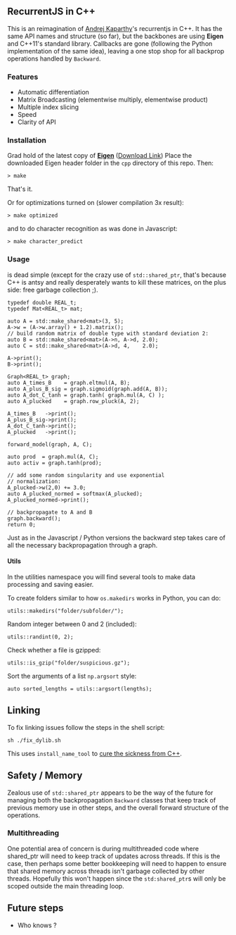 RecurrentJS in C++
------------------

This is an reimagination of [Andrej Kaparthy](http://cs.stanford.edu/people/karpathy/)'s recurrentjs in C++. It has the same API names and structure (so far), but the backbones are using **Eigen** and C++11's standard library. Callbacks are gone (following the Python implementation of the same idea), leaving a one stop shop for all backprop operations handled by `Backward`.


### Features

* Automatic differentiation
* Matrix Broadcasting (elementwise multiply, elementwise product)
* Multiple index slicing
* Speed
* Clarity of API

### Installation
	
Grad hold of the latest copy of **[Eigen](http://eigen.tuxfamily.org/index.php?title=Main_Page)** ([Download Link](http://bitbucket.org/eigen/eigen/get/3.2.4.tar.bz2)) Place the downloaded Eigen header folder in the `cpp` directory of this repo. Then:

	> make

That's it.

Or for optimizations turned on (slower compilation 3x result):

    > make optimized

and to do character recognition as was done in Javascript:

    > make character_predict

### Usage

is dead simple (except for the crazy use of `std::shared_ptr`, that's
because C++ is antsy and really desperately wants to kill these matrices,
on the plus side: free garbage collection ;).

	typedef double REAL_t;
    typedef Mat<REAL_t> mat;

	auto A = std::make_shared<mat>(3, 5);
    A->w = (A->w.array() + 1.2).matrix();
    // build random matrix of double type with standard deviation 2:
    auto B = std::make_shared<mat>(A->n, A->d, 2.0);
    auto C = std::make_shared<mat>(A->d, 4,    2.0);

    A->print();
    B->print();

    Graph<REAL_t> graph;
    auto A_times_B    = graph.eltmul(A, B);
    auto A_plus_B_sig = graph.sigmoid(graph.add(A, B));
    auto A_dot_C_tanh = graph.tanh( graph.mul(A, C) );
    auto A_plucked    = graph.row_pluck(A, 2);
    
    A_times_B   ->print();
    A_plus_B_sig->print();
    A_dot_C_tanh->print();
    A_plucked   ->print();
    
    forward_model(graph, A, C);

    auto prod  = graph.mul(A, C);
    auto activ = graph.tanh(prod);

    // add some random singularity and use exponential
    // normalization:
    A_plucked->w(2,0) += 3.0;
    auto A_plucked_normed = softmax(A_plucked);
    A_plucked_normed->print();

    // backpropagate to A and B
    graph.backward();
    return 0;

Just as in the Javascript / Python versions the backward step takes care of all the necessary backpropagation through a graph.


#### Utils

In the utilities namespace you will find several tools to make data processing and saving easier.

To create folders similar to how `os.makedirs` works in Python, you can do:


    utils::makedirs("folder/subfolder/");

Random integer between 0 and 2 (included):


    utils::randint(0, 2);

Check whether a file is gzipped:


    utils::is_gzip("folder/suspicious.gz");

Sort the arguments of a list `np.argsort` style:


    auto sorted_lengths = utils::argsort(lengths);



Linking
-------

To fix linking issues follow the steps in the shell script:

    sh ./fix_dylib.sh

This uses `install_name_tool` to [cure the sickness from C++](http://stackoverflow.com/questions/23777191/dyld-library-not-loaded-when-trying-to-run-fortran-executable-from-objective-c).

Safety / Memory
---------------

Zealous use of `std::shared_ptr` appears to be the way of the future for managing
both the backpropagation `Backward` classes that keep track of previous memory use in other steps, and the overall forward structure of the operations.

### Multithreading

One potential area of concern is during multithreaded code where shared_ptr will need to keep track of updates across threads. If this is the case, then perhaps some better bookkeeping will need to happen to ensure that shared memory across threads isn't garbage collected by other threads. Hopefully this won't happen since the `std:shared_ptr`s will only be scoped outside the main threading loop.

Future steps
------------

* Who knows ?
